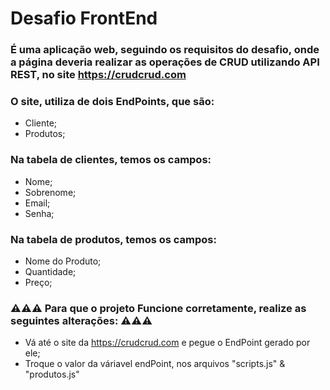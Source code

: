 # Desafio FrontEnd

### É uma aplicação web, seguindo os requisitos do desafio, onde a página deveria realizar as operações de CRUD utilizando API REST, no site https://crudcrud.com

### O site, utiliza de dois EndPoints, que são:

+ Cliente;
+ Produtos;

### Na tabela de clientes, temos os campos:

+ Nome;
+ Sobrenome;
+ Email;
+ Senha;

### Na tabela de produtos, temos os campos: 

+ Nome do Produto;
+ Quantidade;
+ Preço;

### ⚠️⚠️⚠️ Para que o projeto Funcione corretamente, realize as seguintes alterações: ⚠️⚠️⚠️

+ Vá até o site da https://crudcrud.com e pegue o EndPoint gerado por ele;
+ Troque o valor da váriavel endPoint, nos arquivos "scripts.js" & "produtos.js"
